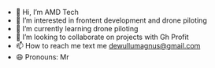 - 👋 Hi, I’m AMD Tech
- 👀 I’m interested in frontent development and drone piloting
- 🌱 I’m currently learning drone piloting
- 💞️ I’m looking to collaborate on projects with Gh Profit
- 📫 How to reach me text me dewullumagnus@gmail.com
- 😄 Pronouns: Mr

<!---
aauunemagnusdewullu/aauunemagnusdewullu is a ✨ special ✨ repository because its `README.md` (this file) appears on your GitHub profile.
You can click the Preview link to take a look at your changes.
--->
